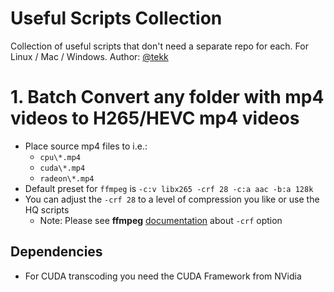 # Useful Scripts Collection
Collection of useful scripts that don't need a separate repo for each.
For Linux / Mac / Windows.
Author: [@tekk](https://github.com/tekk)

# 1. Batch Convert any folder with mp4 videos to H265/HEVC mp4 videos

- Place source mp4 files to i.e.:
    - `cpu\*.mp4`
    - `cuda\*.mp4`
    - `radeon\*.mp4`
- Default preset for `ffmpeg` is `-c:v libx265 -crf 28 -c:a aac -b:a 128k`
- You can adjust the `-crf 28` to a level of compression you like or use the HQ scripts
    - Note: Please see **ffmpeg** [documentation](https://trac.ffmpeg.org/wiki/Encode/H.265) about `-crf` option

## Dependencies

- For CUDA transcoding you need the CUDA Framework from NVidia
